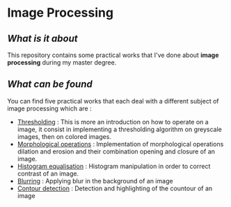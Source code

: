 # Image Processing
## _What is it about_
This repository contains some practical works that I've done about __image processing__ during my master degree.

## _What can be found_
You can find five practical works that each deal with a different subject of image processing which are : 
- [Thresholding](https://github.com/AxelDubar/Traitement-des-images/tree/main/TP1_Seuillage) : This is more an introduction on how to operate on a image, it consist in implementing a thresholding algorithm on greyscale images, then on colored images.
- [Morphological operations](https://github.com/AxelDubar/Traitement-des-images/tree/main/TP2_Dilatation_Erosion) : Implementation of morphological operations dilation and erosion and their combination opening and closure of an image.
- [Histogram equalisation](https://github.com/AxelDubar/Traitement-des-images/tree/main/TP3_Egalisation_Histogramme) : Histogram manipulation in order to correct contrast of an image.
- [Blurring](https://github.com/AxelDubar/Traitement-des-images/tree/main/TP4_Floutage) : Applying blur in the background of an image
- [Contour detection](https://github.com/AxelDubar/Traitement-des-images/tree/main/TP5_Detection_Contour) : Detection and highlighting of the countour of an image
